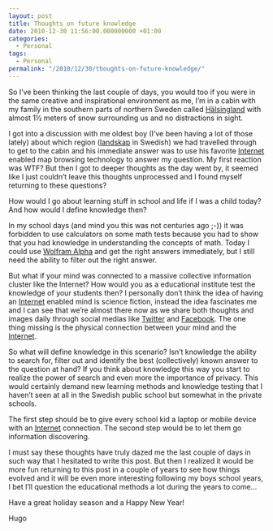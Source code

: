 ```yaml
---
layout: post
title: Thoughts on future knowledge
date: 2010-12-30 11:56:00.000000000 +01:00
categories:
  - Personal
tags:
  - Personal
permalink: "/2010/12/30/thoughts-on-future-knowledge/"
---
```


So I’ve been thinking the last couple of days, you would too if you were in the same creative and inspirational environment as me, I’m in a cabin with my family in the southern parts of northern Sweden called [Hälsingland](http://sv.wikipedia.org/wiki/H%C3%A4lsingland "Hälsingland") with almost 1½ meters of snow surrounding us and no distractions in sight.

I got into a discussion with me oldest boy (I’ve been having a lot of those lately) about which region ([landskap](http://sv.wikipedia.org/wiki/Landskap "landskap") in Swedish) we had travelled through to get to the cabin and his immediate answer was to use his favorite [Internet](http://en.wikipedia.org/wiki/Internet "Internet") enabled map browsing technology to answer my question. My first reaction was WTF? But then I got to deeper thoughts as the day went by, it seemed like I just couldn’t leave this thoughts unprocessed and I found myself returning to these questions?

How would I go about learning stuff in school and life if I was a child today? And how would I define knowledge then?

In my school days (and mind you this was not centuries ago ;-)) it was forbidden to use calculators on some math tests because you had to show that you had knowledge in understanding the concepts of math. Today I could use [Wolfram Alpha](http://www.wolframalpha.com/ "Wolfram Alpha") and get the right answers immediately, but I still need the ability to filter out the right answer.

But what if your mind was connected to a massive collective information cluster like the Internet? How would you as a educational institute test the knowledge of your students then? I personally don’t think the idea of having an [Internet](http://en.wikipedia.org/wiki/Internet "Internet") enabled mind is science fiction, instead the idea fascinates me and I can see that we’re almost there now as we share both thoughts and images daily through social medias like [Twitter](http://twitter.com/ "Twitter") and [Facebook](http://www.facebook.com "Facebook"). The one thing missing is the physical connection between your mind and the [Internet](http://en.wikipedia.org/wiki/Internet "Internet").

So what will define knowledge in this scenario? Isn’t knowledge the ability to search for, filter out and identify the best (collectively) known answer to the question at hand? If you think about knowledge this way you start to realize the power of search and even more the importance of privacy. This would certainly demand new learning methods and knowledge testing that I haven’t seen at all in the Swedish public school but somewhat in the private schools.

The first step should be to give every school kid a laptop or mobile device with an [Internet](http://en.wikipedia.org/wiki/Internet "Internet") connection. The second step would be to let them go information discovering.

I must say these thoughts have truly dazed me the last couple of days in such way that I hesitated to write this post. But then I realized it would be more fun returning to this post in a couple of years to see how things evolved and it will be even more interesting following my boys school years, I bet I’ll question the educational methods a lot during the years to come…

Have a great holiday season and a Happy New Year!

Hugo
